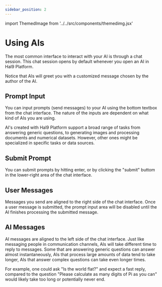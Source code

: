 ```yaml
---
sidebar_position: 2
---
```


import ThemedImage from '../../src/components/themedimg.jsx'

# Using AIs

The most common interface to interact with your AI is through a chat session. This chat session opens by default whenever you open an AI in Hal9 Platform.

Notice that AIs will greet you with a customized message chosen by the author of the AI.

<center><a href="/apps/hal9"><ThemedImage src="hal9-chat-welcome" /></a></center>

## Prompt Input

You can input prompts (send messages) to your AI using the bottom textbox from the chat interface. The nature of the inputs are dependent on what kind of AIs you are using.

AI's created with Hal9 Platform support a broad range of tasks from answering generic questions, to generating images and processing documents and numerical datasets. However, other ones might be specialized in specific tasks or data sources.

<center><a href="/apps/hal9"><ThemedImage src="hal9-chat-textarea" /></a></center>

## Submit Prompt

You can submit prompts by hitting enter, or by clicking the "submit" buttom in the lower-right area of the chat interface.

<center><a href="/apps/hal9"><ThemedImage src="hal9-chat-submit" /></a></center>

## User Messages

Messages you send are aligned to the right side of the chat interface. Once a user message is submitted, the prompt input area will be disabled until the AI finishes processing the submitted message.

<center><a href="/apps/hal9"><ThemedImage src="hal9-chat-user" /></a></center>

## AI Messages

AI messages are aligned to the left side of the chat interface. Just like messaging people in communication channels, AIs will take different time to reply to messages. Some that are answering generic questions can answer almost instantaneously, AIs that process large amounts of data tend to take longer, AIs that answer complex questions can take even longer times.

For example, one could ask "Is the world flat?" and expect a fast reply, compared to the question "Please calculate as many digits of Pi as you can" would likely take too long or potentially never end.

<center><a href="/apps/hal9"><ThemedImage src="hal9-chat-ai" /></a></center>
